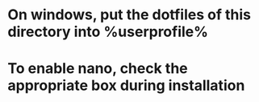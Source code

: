 # On windows, put the dotfiles of this directory into %userprofile%
# To enable nano, check the appropriate box during installation